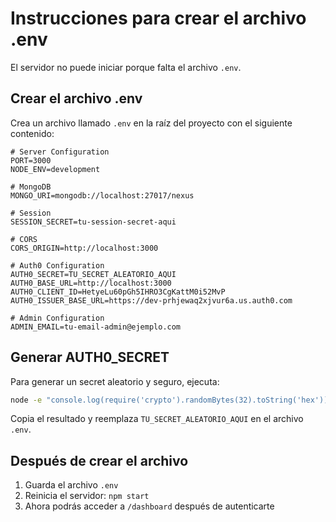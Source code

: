 # Instrucciones para crear el archivo .env

El servidor no puede iniciar porque falta el archivo `.env`.

## Crear el archivo .env

Crea un archivo llamado `.env` en la raíz del proyecto con el siguiente contenido:

```env
# Server Configuration
PORT=3000
NODE_ENV=development

# MongoDB
MONGO_URI=mongodb://localhost:27017/nexus

# Session
SESSION_SECRET=tu-session-secret-aqui

# CORS
CORS_ORIGIN=http://localhost:3000

# Auth0 Configuration
AUTH0_SECRET=TU_SECRET_ALEATORIO_AQUI
AUTH0_BASE_URL=http://localhost:3000
AUTH0_CLIENT_ID=HetyeLu60pGh5IHRO3CgKattM0i52MvP
AUTH0_ISSUER_BASE_URL=https://dev-prhjewaq2xjvur6a.us.auth0.com

# Admin Configuration
ADMIN_EMAIL=tu-email-admin@ejemplo.com
```

## Generar AUTH0_SECRET

Para generar un secret aleatorio y seguro, ejecuta:

```bash
node -e "console.log(require('crypto').randomBytes(32).toString('hex'))"
```

Copia el resultado y reemplaza `TU_SECRET_ALEATORIO_AQUI` en el archivo `.env`.

## Después de crear el archivo

1. Guarda el archivo `.env`
2. Reinicia el servidor: `npm start`
3. Ahora podrás acceder a `/dashboard` después de autenticarte
